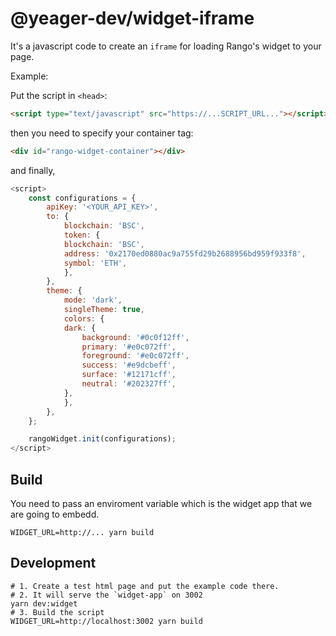 # @yeager-dev/widget-iframe

It's a javascript code to create an `iframe` for loading Rango's widget to your page.

Example:

Put the script in `<head>`:
```html
<script type="text/javascript" src="https://...SCRIPT_URL..."></script>
```

then you need to specify your container tag:

```html
<div id="rango-widget-container"></div>
```

and finally,

```javascript
<script>
    const configurations = {
        apiKey: '<YOUR_API_KEY>',
        to: {
            blockchain: 'BSC',
            token: {
            blockchain: 'BSC',
            address: '0x2170ed0880ac9a755fd29b2688956bd959f933f8',
            symbol: 'ETH',
            },
        },
        theme: {
            mode: 'dark',
            singleTheme: true,
            colors: {
            dark: {
                background: '#0c0f12ff',
                primary: '#e0c072ff',
                foreground: '#e0c072ff',
                success: '#e9dcbeff',
                surface: '#12171cff',
                neutral: '#202327ff',
            },
            },
        },
    };

    rangoWidget.init(configurations);
</script>
```

## Build

You need to pass an enviroment variable which is the widget app that we are going to embedd.

```
WIDGET_URL=http://... yarn build
```


## Development

```shell
# 1. Create a test html page and put the example code there.
# 2. It will serve the `widget-app` on 3002
yarn dev:widget
# 3. Build the script
WIDGET_URL=http://localhost:3002 yarn build
```